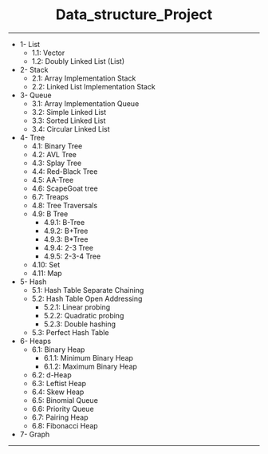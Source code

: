  # <center> **Data_structure_Project** </center>
-----------------------------------------------

- 1- List  
   - 1.1: Vector
   - 1.2: Doubly Linked List (List)
- 2- Stack 
   - 2.1: Array Implementation Stack
   - 2.2: Linked List Implementation Stack
- 3- Queue
   - 3.1: Array Implementation Queue
   - 3.2: Simple Linked List
   - 3.3: Sorted Linked List
   - 3.4: Circular Linked List
- 4- Tree  
   - 4.1: Binary Tree 
   - 4.2: AVL Tree  
   - 4.3: Splay Tree
   - 4.4: Red-Black Tree
   - 4.5: AA-Tree
   - 4.6: ScapeGoat tree 
   - 6.7: Treaps    
   - 4.8: Tree Traversals 
   - 4.9: B Tree
      - 4.9.1: B-Tree
      - 4.9.2: B+Tree
      - 4.9.3: B*Tree
      - 4.9.4: 2-3 Tree
      - 4.9.5: 2-3-4 Tree
   - 4.10: Set
   - 4.11: Map
- 5- Hash
   - 5.1: Hash Table Separate Chaining
   - 5.2: Hash Table Open Addressing
      - 5.2.1: Linear probing
      - 5.2.2: Quadratic probing
      - 5.2.3: Double hashing
   - 5.3: Perfect Hash Table
- 6- Heaps  
   - 6.1: Binary Heap  
      - 6.1.1: Minimum Binary Heap 
      - 6.1.2: Maximum Binary Heap
   - 6.2: d-Heap  
   - 6.3: Leftist Heap  
   - 6.4: Skew Heap 
   - 6.5: Binomial Queue
   - 6.6: Priority Queue
   - 6.7: Pairing Heap
   - 6.8: Fibonacci Heap
- 7- Graph  
----------------------------------------------




  
